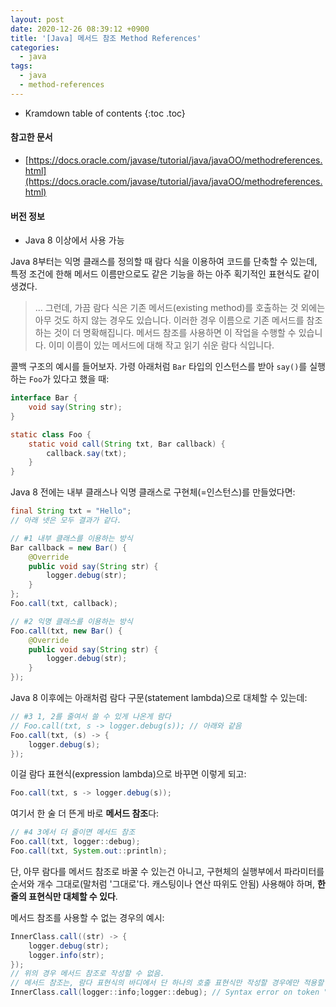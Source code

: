 ```yaml
---
layout: post
date: 2020-12-26 08:39:12 +0900
title: '[Java] 메서드 참조 Method References'
categories:
  - java
tags:
  - java
  - method-references
---
```


* Kramdown table of contents
{:toc .toc}

#### 참고한 문서

- [https://docs.oracle.com/javase/tutorial/java/javaOO/methodreferences.html](https://docs.oracle.com/javase/tutorial/java/javaOO/methodreferences.html)

#### 버전 정보

- Java 8 이상에서 사용 가능

Java 8부터는 익명 클래스를 정의할 때 람다 식을 이용하여 코드를 단축할 수 있는데, 특정 조건에 한해 메서드 이름만으로도 같은 기능을 하는 아주 획기적인 표현식도 같이 생겼다.

> ... 그런데, 가끔 람다 식은 기존 메서드(existing method)를 호출하는 것 외에는 아무 것도 하지 않는 경우도 있습니다. 이러한 경우 이름으로 기존 메서드를 참조하는 것이 더 명확해집니다. 메서드 참조를 사용하면 이 작업을 수행할 수 있습니다. 이미 이름이 있는 메서드에 대해 작고 읽기 쉬운 람다 식입니다.

콜백 구조의 예시를 들어보자. 가령 아래처럼 `Bar` 타입의 인스턴스를 받아 `say()`를 실행하는 `Foo`가 있다고 했을 때:

```java
interface Bar {
    void say(String str);
}

static class Foo {
    static void call(String txt, Bar callback) {
        callback.say(txt);
    }
}
```

Java 8 전에는 내부 클래스나 익명 클래스로 구현체(=인스턴스)를 만들었다면:

```java
final String txt = "Hello";
// 아래 넷은 모두 결과가 같다.

// #1 내부 클래스를 이용하는 방식
Bar callback = new Bar() {
    @Override
    public void say(String str) {
        logger.debug(str);
    }
};
Foo.call(txt, callback);

// #2 익명 클래스를 이용하는 방식
Foo.call(txt, new Bar() {
    @Override
    public void say(String str) {
        logger.debug(str);
    }
});
```

Java 8 이후에는 아래처럼 람다 구문(statement lambda)으로 대체할 수 있는데:

```java
// #3 1, 2를 줄여서 쓸 수 있게 나온게 람다
// Foo.call(txt, s -> logger.debug(s)); // 아래와 같음
Foo.call(txt, (s) -> {
    logger.debug(s);
});
```

이걸 람다 표현식(expression lambda)으로 바꾸면 이렇게 되고:

```java
Foo.call(txt, s -> logger.debug(s));
```

여기서 한 술 더 뜬게 바로 **메서드 참조**다:

```java
// #4 3에서 더 줄이면 메서드 참조
Foo.call(txt, logger::debug);
Foo.call(txt, System.out::println);
```

단, 아무 람다를 메서드 참조로 바꿀 수 있는건 아니고, 구현체의 실행부에서 파라미터를 순서와 개수 그대로(말처럼 '그대로'다. 캐스팅이나 연산 따위도 안됨) 사용해야 하며, **한 줄의 표현식만 대체할 수 있다**.

메서드 참조를 사용할 수 없는 경우의 예시:

```java
InnerClass.call((str) -> {
    logger.debug(str);
    logger.info(str);
});
// 위의 경우 메서드 참조로 작성할 수 없음.
// 메서드 참조는, 람다 표현식의 바디에서 단 하나의 호출 표현식만 작성할 경우에만 적용할 수 있다.
InnerClass.call(logger::info;logger::debug); // Syntax error on token ";", , expected
```
